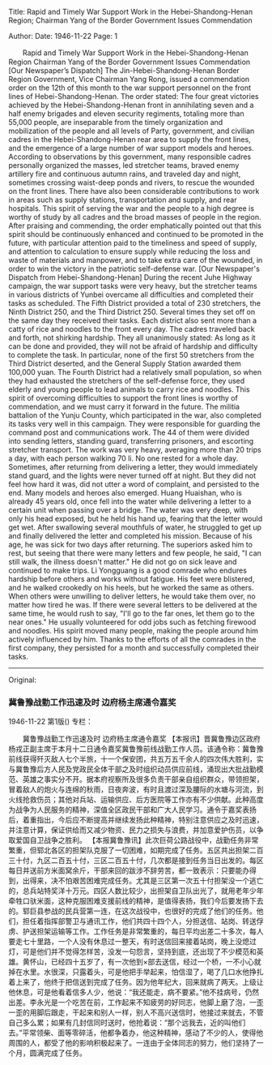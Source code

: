 Title: Rapid and Timely War Support Work in the Hebei-Shandong-Henan Region; Chairman Yang of the Border Government Issues Commendation

Author:
Date: 1946-11-22
Page: 1

　　Rapid and Timely War Support Work in the Hebei-Shandong-Henan Region
    Chairman Yang of the Border Government Issues Commendation
    [Our Newspaper’s Dispatch] The Jin-Hebei-Shandong-Henan Border Region Government, Vice Chairman Yang Rong, issued a commendation order on the 12th of this month to the war support personnel on the front lines of Hebei-Shandong-Henan. The order stated: The four great victories achieved by the Hebei-Shandong-Henan front in annihilating seven and a half enemy brigades and eleven security regiments, totaling more than 55,000 people, are inseparable from the timely organization and mobilization of the people and all levels of Party, government, and civilian cadres in the Hebei-Shandong-Henan rear area to supply the front lines, and the emergence of a large number of war support models and heroes. According to observations by this government, many responsible cadres personally organized the masses, led stretcher teams, braved enemy artillery fire and continuous autumn rains, and traveled day and night, sometimes crossing waist-deep ponds and rivers, to rescue the wounded on the front lines. There have also been considerable contributions to work in areas such as supply stations, transportation and supply, and rear hospitals. This spirit of serving the war and the people to a high degree is worthy of study by all cadres and the broad masses of people in the region. After praising and commending, the order emphatically pointed out that this spirit should be continuously enhanced and continued to be promoted in the future, with particular attention paid to the timeliness and speed of supply, and attention to calculation to ensure supply while reducing the loss and waste of materials and manpower, and to take extra care of the wounded, in order to win the victory in the patriotic self-defense war.
    [Our Newspaper's Dispatch from Hebei-Shandong-Henan] During the recent Juhe Highway campaign, the war support tasks were very heavy, but the stretcher teams in various districts of Yunbei overcame all difficulties and completed their tasks as scheduled. The Fifth District provided a total of 230 stretchers, the Ninth District 250, and the Third District 250. Several times they set off on the same day they received their tasks. Each district also sent more than a catty of rice and noodles to the front every day. The cadres traveled back and forth, not shirking hardship. They all unanimously stated: As long as it can be done and provided, they will not be afraid of hardship and difficulty to complete the task. In particular, none of the first 50 stretchers from the Third District deserted, and the General Supply Station awarded them 100,000 yuan. The Fourth District had a relatively small population, so when they had exhausted the stretchers of the self-defense force, they used elderly and young people to lead animals to carry rice and noodles. This spirit of overcoming difficulties to support the front lines is worthy of commendation, and we must carry it forward in the future. The militia battalion of the Yunju County, which participated in the war, also completed its tasks very well in this campaign. They were responsible for guarding the command post and communications work. The 44 of them were divided into sending letters, standing guard, transferring prisoners, and escorting stretcher transport. The work was very heavy, averaging more than 20 trips a day, with each person walking 70 li. No one rested for a whole day. Sometimes, after returning from delivering a letter, they would immediately stand guard, and the lights were never turned off at night. But they did not feel how hard it was, did not utter a word of complaint, and persisted to the end. Many models and heroes also emerged. Huang Huaishan, who is already 45 years old, once fell into the water while delivering a letter to a certain unit when passing over a bridge. The water was very deep, with only his head exposed, but he held his hand up, fearing that the letter would get wet. After swallowing several mouthfuls of water, he struggled to get up and finally delivered the letter and completed his mission. Because of his age, he was sick for two days after returning. The superiors asked him to rest, but seeing that there were many letters and few people, he said, "I can still walk, the illness doesn't matter." He did not go on sick leave and continued to make trips. Li Yongguang is a good comrade who endures hardship before others and works without fatigue. His feet were blistered, and he walked crookedly on his heels, but he worked the same as others. When others were unwilling to deliver letters, he would take them over, no matter how tired he was. If there were several letters to be delivered at the same time, he would rush to say, "I'll go to the far ones, let them go to the near ones." He usually volunteered for odd jobs such as fetching firewood and noodles. His spirit moved many people, making the people around him actively influenced by him. Thanks to the efforts of all the comrades in the first company, they persisted for a month and successfully completed their tasks.



<hr /> 

Original: 


### 冀鲁豫战勤工作迅速及时  边府杨主席通令嘉奖

1946-11-22
第1版()
专栏：

　　冀鲁豫战勤工作迅速及时
    边府杨主席通令嘉奖
    【本报讯】晋冀鲁豫边区政府杨戎正副主席于本月十二日通令嘉奖冀鲁豫前线战勤工作人员。该通令称：冀鲁豫前线获得歼灭敌人七个半旅，十一个保安团，共五万五千余人的四次伟大胜利，实与冀鲁豫后方人民及党政民全体干部之及时组织动员供应前线，涌现出大批战勤模范、英雄之事实分不开。据本府视察所及很多负责干部亲自组织群众，带领担架，冒着敌人的炮火与连绵的秋雨，日夜奔波，有时且渡过深及腰际的水塘与河流，到火线抢救伤员；其他对兵站、运输供应、后方医院等工作亦有不少供献。此种高度为战争为人民服务的精神，深值全区政民干部和广大人民学习。通令于嘉奖表扬后，着重指出，今后应不断提高并继续发扬此种精神，特别注意供应之及时迅速，并注意计算，保证供给而又减少物资、民力之损失与浪费，并加意爱护伤员，以争取爱国自卫战争之胜利。
    【本报冀鲁豫讯】此次巨荷公路战役中，战勤任务非常繁重，但郓北各区的担架队克服了一切困难，如期完成了任务。五区共出担架二百三十付，九区二百五十付，三区二百五十付，几次都是接到任务当日出发的。每区每日并送前方米面窝余斤，干部来回的跋涉不辞劳苦，都一致表示：只要能办得到，出得来，决不怕艰苦困难完成任务。尤其是三区第一次五十付担架没一个逃亡的，总兵站特奖洋十万元。四区人数比较少，出担架自卫队出光了，就用老年少年牵牲口驮米面，这种克服困难支援前线的精神，是值得表扬，我们今后要发扬下去的。郓巨县参战的民兵营第一连，在这次战役中，也很好的完成了他们的任务。他们，担任着指挥部警卫与通讯工作，他们共四十四个人，分担送信、站岗、转送俘虏、护送担架运输等工作。工作任务是非常繁重的，每日平均出差二十多次，每人要走七十里路，一个人没有休息过一整天，有时送信回来接着站岗，晚上没熄过灯，可是他们并不觉得怎样苦，没发一句怨言，坚持到底，还出现了不少模范和英雄。黄怀山，已经四十五岁了，有一次他到×部去送信，经过一个桥，一不小心就掉在水里。水很深，只露着头，可是他把手举起来，怕信湿了，喝了几口水他挣扎着上来了，他终于把信送到完成了任务。因为他年纪大，回来就病了两天。上级让他休息，可是他看着信多人少，他说：“我还能走，病不要紧。”他不挂病号，仍然出差。李永光是一个吃苦在前，工作起来不知疲劳的好同志，他脚上磨了泡，一歪一歪的用脚后跟走，干起来和别人一样，别人不高兴送信时，他接过来就去，不管自己多么累；如果有几封信同时送时，他抢着说：“那个远我去，近的叫他们去。”平常领柴、面等零碎活，他都争着办，他这种精神，感动了不少的人，使得他周围的人，都受了他的影响积极起来了。一连由于全体同志的努力，他们坚持了一个月，圆满完成了任务。
